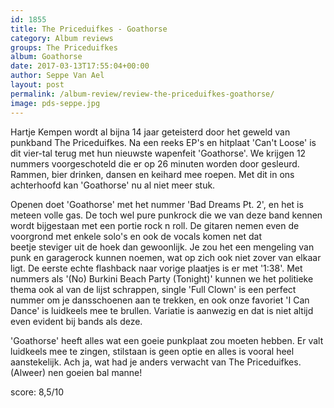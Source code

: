 ```yaml
---
id: 1855
title: The Priceduifkes - Goathorse
category: Album reviews
groups: The Priceduifkes
album: Goathorse
date: 2017-03-13T17:55:04+00:00
author: Seppe Van Ael
layout: post
permalink: /album-review/review-the-priceduifkes-goathorse/
image: pds-seppe.jpg
---
```

Hartje Kempen wordt al bijna 14 jaar geteisterd door het geweld van punkband The Priceduifkes. Na een reeks EP's en hitplaat 'Can't Loose' is dit vier-tal terug met hun nieuwste wapenfeit 'Goathorse'. We krijgen 12 nummers voorgeschoteld die er op 26 minuten worden door gesleurd. Rammen, bier drinken, dansen en keihard mee roepen. Met dit in ons achterhoofd kan 'Goathorse' nu al niet meer stuk.

Openen doet 'Goathorse' met het nummer 'Bad Dreams Pt. 2', en het is meteen volle gas. De toch wel pure punkrock die we van deze band kennen wordt bijgestaan met een portie rock n roll. De gitaren nemen even de voorgrond met enkele solo's en ook de vocals komen net dat beetje steviger uit de hoek dan gewoonlijk. Je zou het een mengeling van punk en garagerock kunnen noemen, wat op zich ook niet zover van elkaar ligt. De eerste echte flashback naar vorige plaatjes is er met '1:38'. Met nummers als '(No) Burkini Beach Party (Tonight)' kunnen we het politieke thema ook al van de lijst schrappen, single 'Full Clown' is een perfect nummer om je dansschoenen aan te trekken, en ook onze favoriet 'I Can Dance' is luidkeels mee te brullen. Variatie is aanwezig en dat is niet altijd even evident bij bands als deze.

'Goathorse' heeft alles wat een goeie punkplaat zou moeten hebben. Er valt luidkeels mee te zingen, stilstaan is geen optie en alles is vooral heel aanstekelijk. Ach ja, wat had je anders verwacht van The Priceduifkes. (Alweer) nen goeien bal manne!

score: 8,5/10
